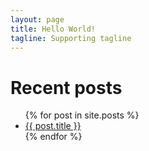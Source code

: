 ```yaml
---
layout: page
title: Hello World!
tagline: Supporting tagline
---
```


# Recent posts
    
<ul>
  {% for post in site.posts %}
    <li>
      <a href="{{ post.url }}">{{ post.title }}</a>
    </li>
  {% endfor %}
</ul>




